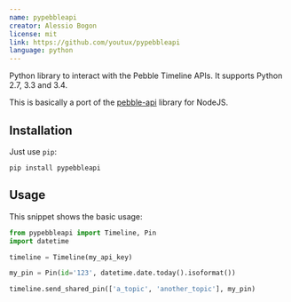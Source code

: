 ```yaml
---
name: pypebbleapi
creator: Alessio Bogon
license: mit
link: https://github.com/youtux/pypebbleapi
language: python
---
```


Python library to interact with the Pebble Timeline APIs. It supports Python 2.7, 3.3 and 3.4.

This is basically a port of the [pebble-api](https://www.npmjs.com/package/pebble-api) library for NodeJS.

## Installation
Just use `pip`:

    pip install pypebbleapi

## Usage
This snippet shows the basic usage:

```python
from pypebbleapi import Timeline, Pin
import datetime

timeline = Timeline(my_api_key)

my_pin = Pin(id='123', datetime.date.today().isoformat())

timeline.send_shared_pin(['a_topic', 'another_topic'], my_pin)
```
